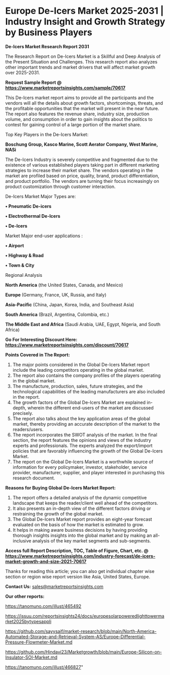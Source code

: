 # Europe De-Icers Market 2025-2031 | Industry Insight and Growth Strategy by Business Players

<strong>De-Icers Market Research Report 2031</strong>

The Research Report on De-Icers Market is a Skillful and Deep Analysis of the Present Situation and Challenges. This research report also analyzes other important trends and market drivers that will affect market growth over 2025-2031.

<strong>Request Sample Report @ <a href=https://www.marketreportsinsights.com/sample/70617>https://www.marketreportsinsights.com/sample/70617</a></strong>

This De-Icers market report aims to provide all the participants and the vendors will all the details about growth factors, shortcomings, threats, and the profitable opportunities that the market will present in the near future. The report also features the revenue share, industry size, production volume, and consumption in order to gain insights about the politics to contest for gaining control of a large portion of the market share.

Top Key Players in the De-Icers Market:

<strong>Boschung Group, Kasco Marine, Scott Aerator Company, West Marine, NASi</strong>

The De-Icers Industry is severely competitive and fragmented due to the existence of various established players taking part in different marketing strategies to increase their market share. The vendors operating in the market are profiled based on price, quality, brand, product differentiation, and product portfolio. The vendors are turning their focus increasingly on product customization through customer interaction.

De-Icers Market Major Types are:

<strong>• Pneumatic De-icers

• Electrothermal De-Icers

• De-Icers</strong>

Market Major end-user applications :

<strong>• Airport

• Highway & Road

• Town & City</strong>

Regional Analysis

</u><strong><b>North America</b></strong> (the United States, Canada, and Mexico)

<strong><b>Europe </b></strong>(Germany, France, UK, Russia, and Italy)

<strong><b>Asia-Pacific</b></strong> (China, Japan, Korea, India, and Southeast Asia)

<strong><b>South America</b></strong> (Brazil, Argentina, Colombia, etc.)

<strong><b>The Middle East and Africa</b></strong> (Saudi Arabia, UAE, Egypt, Nigeria, and South Africa)

<strong>Go For Interesting Discount Here: <a href=https://www.marketreportsinsights.com/discount/70617>https://www.marketreportsinsights.com/discount/70617</a></strong>

<strong>Points Covered in The Report:</strong>
<ol>
  <li>The major points considered in the Global De-Icers Market report include the leading competitors operating in the global market.</li>
  <li>The report also contains the company profiles of the players operating in the global market.</li>
  <li>The manufacture, production, sales, future strategies, and the technological capabilities of the leading manufacturers are also included in the report.</li>
  <li>The growth factors of the Global De-Icers Market are explained in-depth, wherein the different end-users of the market are discussed precisely.</li>
  <li>The report also talks about the key application areas of the global market, thereby providing an accurate description of the market to the readers/users.</li>
  <li>The report incorporates the SWOT analysis of the market. In the final section, the report features the opinions and views of the industry experts and professionals. The experts analyzed the export/import policies that are favorably influencing the growth of the Global De-Icers Market.</li>
  <li>The report on the Global De-Icers Market is a worthwhile source of information for every policymaker, investor, stakeholder, service provider, manufacturer, supplier, and player interested in purchasing this research document.</li>
</ol>
<strong>Reasons for Buying Global De-Icers Market Report:</strong>

<ol>
  <li>The report offers a detailed analysis of the dynamic competitive landscape that keeps the reader/client well ahead of the competitors.</li>
  <li>It also presents an in-depth view of the different factors driving or restraining the growth of the global market.</li>
  <li>The Global De-Icers Market report provides an eight-year forecast evaluated on the basis of how the market is estimated to grow.</li>
  <li>It helps in making aware business decisions by having providing thorough insights insights into the global market and by making an all-inclusive analysis of the key market segments and sub-segments.</li>
</ol>
<strong>Access full Report Description, TOC, Table of Figure, Chart, etc. @ <a href=https://www.marketreportsinsights.com/industry-forecast/de-icers-market-growth-and-size-2021-70617>https://www.marketreportsinsights.com/industry-forecast/de-icers-market-growth-and-size-2021-70617</a></strong>


Thanks for reading this article; you can also get individual chapter wise section or region wise report version like Asia, United States, Europe.

<strong>Contact Us:</strong>
sales@marketreportsinsights.com

<strong>Our other reports:</strong>

<a href=https://tanomuno.com/illust/465492>https://tanomuno.com/illust/465492</a>

<a href=https://issuu.com/reportsinsights24/docs/europesolarpoweredlighttowermarket2025bytypesappli>https://issuu.com/reportsinsights24/docs/europesolarpoweredlighttowermarket2025bytypesappli</a>

<a href=https://github.com/sayysaif/market-research/blob/main/North-America-Automated-Storage-and-Retrieval-System-AS/Europe-Differential-Pressure-Flowmeter-Market.md>https://github.com/sayysaif/market-research/blob/main/North-America-Automated-Storage-and-Retrieval-System-AS/Europe-Differential-Pressure-Flowmeter-Market.md</a>

<a href=https://github.com/Hindavi23/Marketgrowth/blob/main/Europe-Silicon-on-Insulator-SOI-Market.md>https://github.com/Hindavi23/Marketgrowth/blob/main/Europe-Silicon-on-Insulator-SOI-Market.md</a>

<a href=https://tanomuno.com/illust/466827>https://tanomuno.com/illust/466827</a>"
